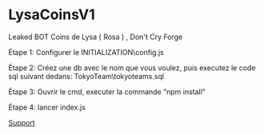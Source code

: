 # LysaCoinsV1
Leaked BOT Coins de Lysa ( Rosa ) , Don't Cry Forge

Étape 1:
Configurer le INITIALIZATION\config.js

Étape 2:
Créez une db avec le nom que vous voulez, puis executez le code sql suivant dedans: TokyoTeam\tokyoteams.sql

Étape 3:
Ouvrir le cmd, executer la commande "npm install"

Étape 4:
lancer index.js


[Support](https://discord.gg/4zEZd4D6) 
